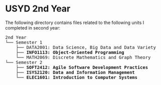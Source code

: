 # USYD 2nd Year

The following directory contains files related to the following units I completed in second year:
<pre>
2nd Year
└── Semester 1
    ├── DATA2001: Data Science, Big Data and Data Variety
    ├── <b>INFO1113: Object-Oriented Programming</b>
    └── MATH2069: Discrete Mathematics and Graph Theory
└── Semester 2
    ├── <b>SOFT2412: Agile Software Development Practices</b>
    ├── <b>ISYS2120: Data and Information Management</b>
    └── <b>ELEC1601: Introduction to Computer Systems</b>
</pre>
